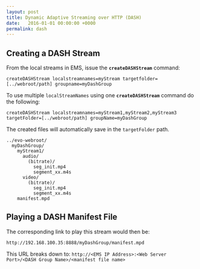 ```yaml
---
layout: post
title: Dynamic Adaptive Streaming over HTTP (DASH)
date:   2016-01-01 00:00:00 +0000
permalink: dash
---
```


## Creating a DASH Stream

From the local streams in EMS, issue the **`createDASHStream`** command:

``` 
createDASHStream localstreamnames=myStream targetfolder=[../webroot/path] groupname=myDashGroup
```

To use multiple `localStreamNames` using one **`createDASHStream`** command do the following:

``` 
createDASHStream localstreamnames=myStream1,myStream2,myStream3 targetFolder=[../webroot/path] groupName=myDashGroup
```

The created files will automatically save in the `targetFolder` path.

``` 
../evo-webroot/
  myDashGroup/
    myStream1/
      audio/
        (bitrate)/
          seg_init.mp4
          segment_xx.m4s
      video/
        (bitrate)/
          seg_init.mp4
          segment_xx.m4s
    manifest.mpd
```



## Playing a DASH Manifest File

The corresponding link to play this stream would then be:

``` 
http://192.168.100.35:8888/myDashGroup/manifest.mpd
```

This URL breaks down to: `http://<EMS IP Address>:<Web Server Port>/<DASH Group Name>/<manifest file name>`